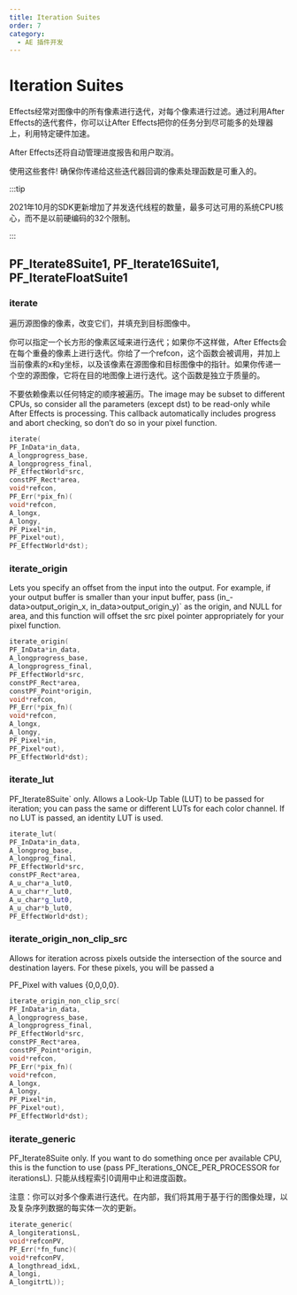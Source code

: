 ```yaml
---
title: Iteration Suites
order: 7
category:
  - AE 插件开发
---
```

# Iteration Suites

Effects经常对图像中的所有像素进行迭代，对每个像素进行过滤。通过利用After Effects的迭代套件，你可以让After Effects把你的任务分到尽可能多的处理器上，利用特定硬件加速。

After Effects还将自动管理进度报告和用户取消。

使用这些套件! 确保你传递给这些迭代器回调的像素处理函数是可重入的。

:::tip

2021年10月的SDK更新增加了并发迭代线程的数量，最多可达可用的系统CPU核心，而不是以前硬编码的32个限制。

:::

## PF_Iterate8Suite1, PF_Iterate16Suite1, PF_IterateFloatSuite1

### iterate

遍历源图像的像素，改变它们，并填充到目标图像中。

你可以指定一个长方形的像素区域来进行迭代；如果你不这样做，After Effects会在每个重叠的像素上进行迭代。你给了一个refcon，这个函数会被调用，并加上当前像素的x和y坐标，以及该像素在源图像和目标图像中的指针。如果你传递一个空的源图像，它将在目的地图像上进行迭代。这个函数是独立于质量的。

不要依赖像素以任何特定的顺序被遍历。The image may be subset to different CPUs, so consider all the parameters (except dst) to be read-only while After Effects is processing. This callback automatically includes progress and abort checking, so don’t do so in your pixel function.

```cpp
iterate(
PF_InData*in_data,
A_longprogress_base,
A_longprogress_final,
PF_EffectWorld*src,
constPF_Rect*area,
void*refcon,
PF_Err(*pix_fn)(
void*refcon,
A_longx,
A_longy,
PF_Pixel*in,
PF_Pixel*out),
PF_EffectWorld*dst);
```

### iterate_origin

Lets you specify an offset from the input into the output. For example, if your output buffer is smaller than your input buffer, pass (in_- data>output_origin_x, in_data>output_origin_y)` as the origin, and NULL for area, and this function will offset the src pixel pointer appropriately for your pixel function.

```cpp
iterate_origin(
PF_InData*in_data,
A_longprogress_base,
A_longprogress_final,
PF_EffectWorld*src,
constPF_Rect*area,
constPF_Point*origin,
void*refcon,
PF_Err(*pix_fn)(
void*refcon,
A_longx,
A_longy,
PF_Pixel*in,
PF_Pixel*out),
PF_EffectWorld*dst);
```

### iterate_lut

PF_Iterate8Suite` only. Allows a Look-Up Table (LUT) to be passed for iteration; you can pass the same or different LUTs for each color channel. If no LUT is passed, an identity LUT is used.

```cpp
iterate_lut(
PF_InData*in_data,
A_longprog_base,
A_longprog_final,
PF_EffectWorld*src,
constPF_Rect*area,
A_u_char*a_lut0,
A_u_char*r_lut0,
A_u_char*g_lut0,
A_u_char*b_lut0,
PF_EffectWorld*dst);
```

### iterate_origin_non_clip_src

Allows for iteration across pixels outside the intersection of the source and destination layers. For these pixels, you will be passed a

PF_Pixel with values {0,0,0,0}.

```cpp
iterate_origin_non_clip_src(
PF_InData*in_data,
A_longprogress_base,
A_longprogress_final,
PF_EffectWorld*src,
constPF_Rect*area,
constPF_Point*origin,
void*refcon,
PF_Err(*pix_fn)(
void*refcon,
A_longx,
A_longy,
PF_Pixel*in,
PF_Pixel*out),
PF_EffectWorld*dst);
```

### iterate_generic

PF_Iterate8Suite only. If you want to do something once per available CPU, this is the function to use (pass PF_Iterations_ONCE_PER_PROCESSOR for iterationsL). 只能从线程索引0调用中止和进度函数。

注意：你可以对多个像素进行迭代。在内部，我们将其用于基于行的图像处理，以及复杂序列数据的每实体一次的更新。

```cpp
iterate_generic(
A_longiterationsL,
void*refconPV,
PF_Err(*fn_func)(
void*refconPV,
A_longthread_idxL,
A_longi,
A_longitrtL));
```